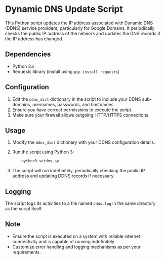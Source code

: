# Dynamic DNS Update Script

This Python script updates the IP address associated with Dynamic DNS (DDNS) service providers, particularly for Google Domains. It periodically checks the public IP address of the network and updates the DNS records if the IP address has changed.

## Dependencies

- Python 3.x
- Requests library (install using `pip install requests`)

## Configuration

1. Edit the `ddns_dict` dictionary in the script to include your DDNS sub-domains, usernames, passwords, and hostnames.
2. Ensure you have correct permissions to execute the script.
3. Make sure your firewall allows outgoing HTTP/HTTPS connections.

## Usage

1. Modify the `ddns_dict` dictionary with your DDNS configuration details.
2. Run the script using Python 3:

    ```python
        python3 setdns.py
    ```

3. The script will run indefinitely, periodically checking the public IP address and updating DDNS records if necessary.

## Logging

The script logs its activities to a file named `ddns.log` in the same directory as the script itself.

## Note

- Ensure the script is executed on a system with reliable internet connectivity and is capable of running indefinitely.
- Customize error handling and logging mechanisms as per your requirements.
